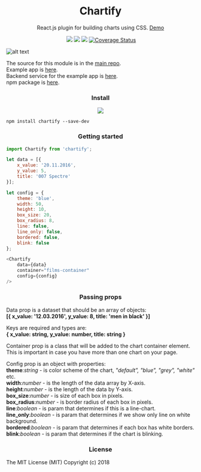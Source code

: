 <h1 align='center'>Chartify</h1>

<p align='center'>React.js plugin for building charts using CSS. <a target="_blank" href="https://kis.github.io/chartify/example/">Demo</a></p>

<p align='center'>
	<a href='https://www.npmjs.com/package/chartify'><img src="https://img.shields.io/npm/v/chartify.svg?style=flat-square" alt=""></a>
	<a href='https://www.npmjs.com/package/chartify'><img src='https://img.shields.io/npm/dm/chartify.svg?style=flat-square' /></a>
	<a href='https://www.npmjs.com/package/chartify'><img src='https://img.shields.io/npm/dt/chartify.svg?style=flat-square' /></a>
	<a href='https://github.com/kis/chartify'><img src='https://img.shields.io/travis/kis/chartify/master.svg?style=flat-square' /></a>
    <a href='https://coveralls.io/github/kis/chartify?branch=master'><img src='https://coveralls.io/repos/github/kis/chartify/badge.svg?branch=master' alt='Coverage Status' /></a>
</p>

![alt text](https://raw.githubusercontent.com/kis/chartify/master/blocks.jpg)

The source for this module is in the [main repo](https://github.com/kis/chartify).  
Example app is [here](https://github.com/kis/chartify/tree/master/example).  
Backend service for the example app is [here](https://github.com/kis/chartify-service).  
npm package is [here](https://www.npmjs.com/package/chartify).

<h3 align='center'>Install</h3>

<p align="center">
    <a href="https://github.com/kis/chartify/blob/master/index.js">
        <img src="http://img.badgesize.io/kis/chartify/master/index.js?compression=gzip">
    </a>
</p>

```
npm install chartify --save-dev
```

<h3 align='center'>Getting started</h3>

```javascript
import Chartify from 'chartify';

let data = [{
    x_value: '20.11.2016',
    y_value: 5,
    title: '007 Spectre'
}];

let config = {
    theme: 'blue',
    width: 50,			      
    height: 10,		
    box_size: 20,
    box_radius: 8,
    line: false,
    line_only: false,
    bordered: false,
    blink: false
};

<Chartify 
    data={data} 
    container="films-container" 
    config={config} 
/>
```

<h3 align='center'>Passing props</h3>

Data prop is a dataset that should be an array of objects:    
<b>[{ x_value: '12.03.2016', y_value: 8, title: 'men in black' }]</b>  

Keys are required and types are:  
<b>{ x_value: string, y_value: number, title: string }</b>  

Container prop is a class that will be added to the chart container element. This is important in case you have more than one chart on your page.   

Config prop is an object with properties:  
<b>theme</b>:<i>string</i> - is color scheme of the chart, <i>"default", "blue", "grey", "white"</i> etc.<br/>
<b>width</b>:<i>number</i> - is the length of the data array by X-axis.<br/>
<b>height</b>:<i>number</i> - is the length of the data by Y-axis.<br/>
<b>box_size</b>:<i>number</i> - is size of each box in pixels.<br/>
<b>box_radius</b>:<i>number</i> - is border radius of each box in pixels.<br/>
<b>line</b>:<i>boolean</i> - is param that determines if this is a line-chart.<br/>
<b>line_only</b>:<i>boolean</i> - is param that determines if we show only line on white background.<br/>
<b>bordered</b>:<i>boolean</i> - is param that determines if each box has white borders.<br/>
<b>blink</b>:<i>boolean</i> - is param that determines if the chart is blinking.<br/>  

<h3 align='center'>License</h3>

The MIT License (MIT) Copyright (c) 2018

